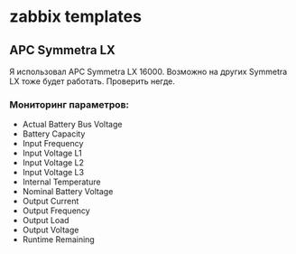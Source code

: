 # zabbix templates

## APC Symmetra LX
Я использовал APC Symmetra LX 16000. Возможно на других Symmetra LX тоже будет работать. Проверить негде.


### Мониторинг параметров:
+ Actual Battery Bus Voltage
+ Battery Capacity
+ Input Frequency
+ Input Voltage L1
+ Input Voltage L2
+ Input Voltage L3
+ Internal Temperature
+ Nominal Battery Voltage
+ Output Current
+ Output Frequency
+ Output Load
+ Output Voltage
+ Runtime Remaining

